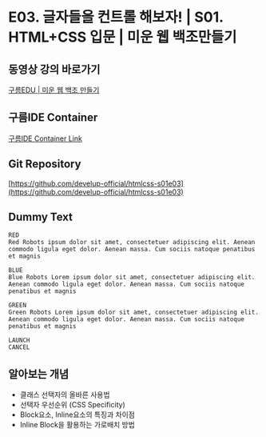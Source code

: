 #  E03. 글자들을 컨트롤 해보자!  | S01. HTML+CSS 입문 | 미운 웹 백조만들기

## 동영상 강의 바로가기
[구름EDU | 미운 웹 백조 만들기](https://edu.goorm.io/learn/lecture/16783/%EB%AF%B8%EC%9A%B4-%EC%9B%B9-%EB%B0%B1%EC%A1%B0-%EB%A7%8C%EB%93%A4%EA%B8%B0-html-css)

## 구름IDE Container
[구름IDE Container Link](https://goor.me/E5efv)

## Git Repository
[https://github.com/develup-official/htmlcss-s01e03](https://github.com/develup-official/htmlcss-s01e03)

## Dummy Text
```
RED
Red Robots ipsum dolor sit amet, consectetuer adipiscing elit. Aenean commodo ligula eget dolor. Aenean massa. Cum sociis natoque penatibus et magnis

BLUE
Blue Robots Lorem ipsum dolor sit amet, consectetuer adipiscing elit. Aenean commodo ligula eget dolor. Aenean massa. Cum sociis natoque penatibus et magnis

GREEN
Green Robots Lorem ipsum dolor sit amet, consectetuer adipiscing elit. Aenean commodo ligula eget dolor. Aenean massa. Cum sociis natoque penatibus et magnis

LAUNCH
CANCEL
```

## 알아보는 개념
- 클래스 선택자의 올바른 사용법
- 선택자 우선순위 (CSS Specificity)
- Block요소, Inline요소의 특징과 차이점
- Inline Block을 활용하는 가로배치 방법
